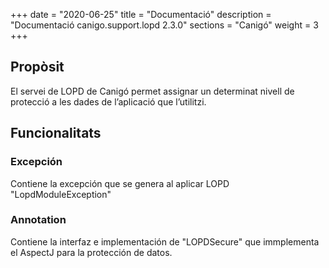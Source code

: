 +++
date        = "2020-06-25"
title       = "Documentació"
description = "Documentació canigo.support.lopd 2.3.0"
sections    = "Canigó"
weight      = 3
+++

## Propòsit

El servei de LOPD de Canigó permet assignar un determinat nivell de protecció a les dades de l’aplicació que l’utilitzi.

## Funcionalitats


### Excepción

Contiene la excepción que se genera al aplicar LOPD "LopdModuleException"

### Annotation

Contiene la interfaz e implementación de "LOPDSecure" que immplementa el AspectJ para la protección de datos. 
